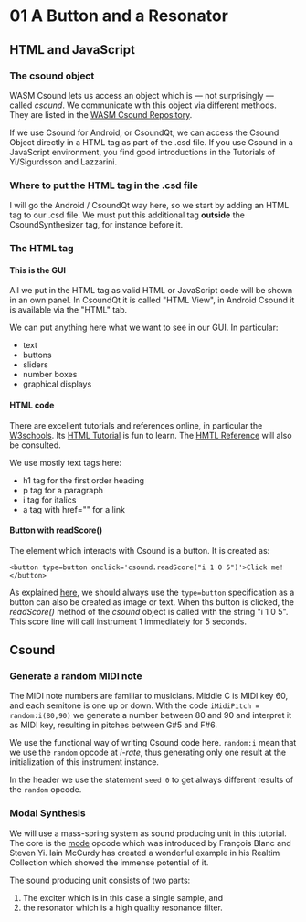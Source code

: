 # 01 A Button and a Resonator

## HTML and JavaScript

### The csound object

WASM Csound lets us access an object which is — not surprisingly — called *csound*. We communicate with this object via different methods. They are listed in the [WASM Csound Repository](https://github.com/csound/csound/tree/master/wasm/browser).

If we use Csound for Android, or CsoundQt, we can access the Csound Object directly in a HTML tag as part of the .csd file. If you use Csound in a JavaScript environment, you find good introductions in the Tutorials of Yi/Sigurdsson and Lazzarini.

### Where to put the HTML tag in the .csd file

I will go the Android / CsoundQt way here, so we start by adding an HTML tag to our .csd file. We must put this additional tag **outside** the CsoundSynthesizer tag, for instance before it.

### The HTML tag

#### This is the GUI

All we put in the HTML tag as valid HTML or JavaScript code will be shown in an own panel. In CsoundQt it is called "HTML View", in Android Csound it is available via the "HTML" tab.

We can put anything here what we want to see in our GUI. In particular:
- text
- buttons
- sliders
- number boxes
- graphical displays

#### HTML code

There are excellent tutorials and references online, in particular the [W3schools](https://www.w3schools.com/). Its [HTML Tutorial](https://www.w3schools.com/html/default.asp) is fun to learn. The [HMTL Reference](https://www.w3schools.com/tags/default.asp) will also be consulted.

We use mostly text tags here:
- h1 tag for the first order heading
- p tag for a paragraph
- i tag for italics
- a tag with href="" for a link

#### Button with readScore()

The element which interacts with Csound is a button. It is created as:

`<button type=button onclick='csound.readScore("i 1 0 5")'>Click me!</button>`

As explained [here](https://www.w3schools.com/tags/tag_button.asp), we should always use the `type=button` specification as a button can also be created as image or text. When ths button is clicked, the *readScore()* method of the *csound* object is called with the string "i 1 0 5". This score line will call instrument 1 immediately for 5 seconds.

## Csound

### Generate a random MIDI note

The MIDI note numbers are familiar to musicians. Middle C is MIDI key 60, and each semitone is one up or down. With the code `iMidiPitch = random:i(80,90)` we generate a number between 80 and 90 and interpret it as MIDI key, resulting in pitches between G#5 and F#6.

We use the functional way of writing Csound code here. `random:i` mean that we use the `random` opcode at *i-rate*, thus generating only one result at the initialization of this instrument instance.

In the header we use the statement `seed 0` to get always different results of the `random` opcode.

### Modal Synthesis

We will use a mass-spring system as sound producing unit in this tutorial. The core is the [mode]() opcode which was introduced by François Blanc and Steven Yi. Iain McCurdy has created a wonderful example in his Realtim Collection which showed the immense potential of it.

The sound producing unit consists of two parts:
1. The exciter which is in this case a single sample, and
2. the resonator which is a high quality resonance filter.

